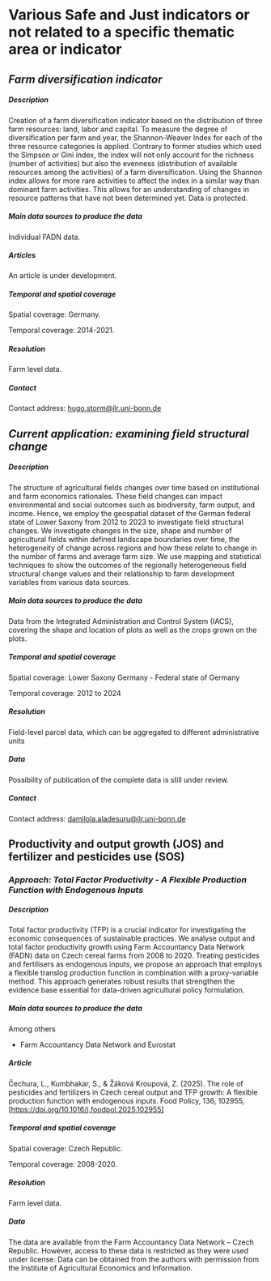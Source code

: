 # Various Safe and Just indicators or not related to a specific thematic area or indicator

## *Farm diversification indicator*

##### *Description*

Creation of a farm diversification indicator based on the distribution of three farm resources: land, labor and capital.
To measure the degree of diversification per farm and year, the Shannon-Weaver Index for each of the three resource categories is applied. Contrary to former studies which used the Simpson or Gini index, the index will not only account for the richness (number of activities) but also the evenness (distribution of available resources among the activities) of a farm diversification. Using the Shannon index allows for more rare activities to affect the index in a similar way than dominant farm activities. This allows for an understanding of changes in resource patterns that have not been determined yet.
Data is protected.

##### *Main data sources to produce the data*

Individual FADN data.

##### *Articles*

An article is under development.

##### *Temporal and spatial coverage*

Spatial coverage: Germany. 

Temporal coverage: 2014-2021.

##### *Resolution*

Farm level data.

##### *Contact*

Contact address: hugo.storm@ilr.uni-bonn.de

## *Current application: examining field structural change*

##### *Description*

The structure of agricultural fields changes over time based on institutional and farm economics rationales. These field changes can impact environmental and social outcomes such as biodiversity, farm output, and income. Hence, we employ the geospatial dataset of the German federal state of Lower Saxony from 2012 to 2023 to investigate field structural changes. We investigate changes in the size, shape and number of agricultural fields within defined landscape boundaries over time, the heterogeneity of change across regions and how these relate to change in the number of farms and average farm size. We use mapping and statistical techniques to show the outcomes of the regionally heterogeneous field structural change values and their relationship to farm development variables from various data sources. 

##### *Main data sources to produce the data*

Data from the Integrated Administration and Control System (IACS), covering the shape and location of plots as well as the crops grown on the plots.

##### *Temporal and spatial coverage*

Spatial coverage: Lower Saxony Germany - Federal state of Germany

Temporal coverage: 2012 to 2024

##### *Resolution*

Field-level parcel data, which can be aggregated to different administrative units

##### *Data*

Possibility of publication of the complete data is still under review.

##### *Contact*

Contact address: damilola.aladesuru@ilr.uni-bonn.de

## Productivity and output growth (JOS) and fertilizer and pesticides use (SOS)

### *Approach: Total Factor Productivity - A Flexible Production Function with Endogenous Inputs*

##### *Description*

Total factor productivity (TFP) is a crucial indicator for investigating the economic consequences of sustainable practices. We analyse output and total factor productivity growth using Farm Accountancy Data Network (FADN) data on Czech cereal farms from 2008 to 2020. Treating pesticides and fertilisers as endogenous inputs, we propose an approach that employs a flexible translog production function in combination with a proxy-variable method. This approach generates robust results that strengthen the evidence base essential for data-driven
agricultural policy formulation. 

##### *Main data sources to produce the data*

Among others
* Farm Accountancy Data Network and Eurostat

##### *Article*

Čechura, L., Kumbhakar, S., & Žáková Kroupová, Z. (2025). The role of pesticides and fertilizers in Czech cereal output and TFP growth: A
flexible production function with endogenous inputs. Food Policy, 136, 102955, [https://doi.org/10.1016/j.foodpol.2025.102955]

##### *Temporal and spatial coverage*

Spatial coverage: Czech Republic. 

Temporal coverage: 2008-2020.

##### *Resolution*

Farm level data.

##### *Data*

The data are available from the Farm Accountancy Data Network – Czech Republic. However, access to these data is restricted as they were used under license. Data can be obtained from the authors with permission from the Institute of Agricultural Economics and Information.

[https://doi.org/10.1016/j.foodpol.2025.102955]:https://doi.org/10.1016/j.foodpol.2025.102955


